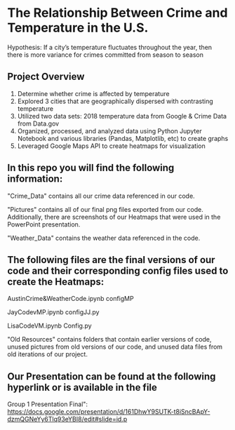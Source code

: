# The Relationship Between Crime and Temperature in the U.S. 

Hypothesis: If a city’s temperature fluctuates  throughout the year, then there is more variance for crimes committed from season to season

Project Overview
-----
1. Determine whether crime is affected by temperature
2. Explored 3 cities that are geographically dispersed with contrasting temperature
3. Utilized two data sets: 
   2018 temperature data from Google & Crime Data from Data.gov
4. Organized, processed, and analyzed data using Python Jupyter Notebook and various libraries (Pandas, Matplotlib, etc) to create graphs
5. Leveraged Google Maps API to create heatmaps for visualization

In this repo you will find the following information:
-----
"Crime_Data" contains all our crime data referenced in our code.

"Pictures" contains all of our final png files exported from our code.
Additionally, there are screenshots of our Heatmaps that were used
in the PowerPoint presentation.

"Weather_Data" contains the weather data referenced in the code.

The following files are the final versions of our code and their corresponding config files used to create the Heatmaps:
------
AustinCrime&WeatherCode.ipynb
configMP

JayCodevMP.ipynb
configJJ.py

LisaCodeVM.ipynb
Config.py

"Old Resources" contains folders that contain earlier versions of code, 
unused pictures from old versions of our code, and unused data files 
from old iterations of our project.

Our Presentation can be found at the following hyperlink or is available in the file
-------
Group 1 Presentation Final":
https://docs.google.com/presentation/d/161DhwY9SUTK-t8iSncBApY-dzmQGNeYy6Tlq93eYBI8/edit#slide=id.p
